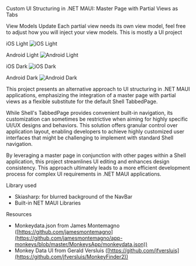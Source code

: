 Custom UI Structuring in .NET MAUI: Master Page with Partial Views as Tabs

View Models Update
Each partial view needs its own view model, feel free to adjust how you will inject your view models.
This is mostly a UI project

iOS Light
![iOS Light](https://github.com/user-attachments/assets/77ad7b1e-b82a-4096-bc00-407130f46608)

Android Light
![Android Light](https://github.com/user-attachments/assets/67605eed-96ad-43cd-bdec-9ba10ccf0ed4)

iOS Dark
![iOS Dark](https://github.com/user-attachments/assets/b0004838-ad54-41c1-b384-5ed79208d9db)

Android Dark
![Android Dark](https://github.com/user-attachments/assets/9a2b1d00-e6f1-4f35-baa1-fca1f90a54db)



This project presents an alternative approach to UI structuring in .NET MAUI applications, emphasizing the integration of a master page with partial views as a flexible substitute for the default Shell TabbedPage.

While Shell's TabbedPage provides convenient built-in navigation, its customization can sometimes be restrictive when aiming for highly specific UI/UX designs and behaviors. This solution offers granular control over application layout, enabling developers to achieve highly customized user interfaces that might be challenging to implement with standard Shell navigation.

By leveraging a master page in conjunction with other pages within a Shell application, this project streamlines UI editing and enhances design consistency. This approach ultimately leads to a more efficient development process for complex UI requirements in .NET MAUI applications.

Library used
- Skiasharp: for blurred background of the NavBar
- Built-in NET MAUI Libraries

Resources
- Monkeydata.json from James Montemagno ([https://github.com/jamesmontemagno](https://github.com/jamesmontemagno/app-monkeys/blob/master/MonkeysApp/monkeydata.json))
- Monkey Data UI from Gerald Versluis ([https://github.com/jfversluis](https://github.com/jfversluis/MonkeyFinder2))
